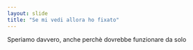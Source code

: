 ```yaml
---
layout: slide
title: "Se mi vedi allora ho fixato"
---
```

Speriamo davvero, anche perchè dovrebbe funzionare da solo
